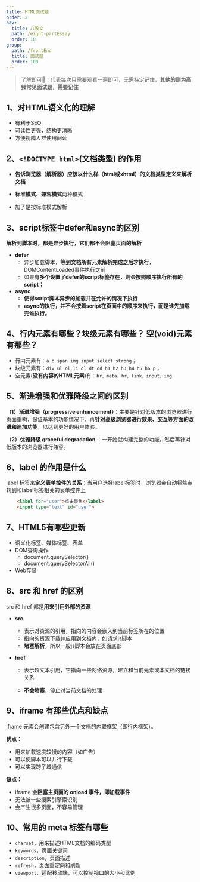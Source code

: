 ```yaml
---
title: HTML面试题
order: 2
nav:
  title: 八股文
  path: /eight-partEssay
  order: 10
group:
  path: /frontEnd
  title: 面试题
  order: 100
---
```




> 了解即可👀：代表每次只需要观看一遍即可，无需特定记住，**其他的则为高频常见面试题，需要记住**


## 1、对HTML语义化的理解

-   有利于SEO
-   可读性更强，结构更清晰
-   方便视障人群使用阅读



## 2、`<!DOCTYPE html>`(⽂档类型) 的作用

-   **告诉浏览器（解析器）应该以什么样（html或xhtml）的文档类型定义来解析文档**

-   **标准模式**、**兼容模式**两种模式

-   加了是按标准模式解析




## 3、script标签中defer和async的区别

**解析到脚本时，都是异步执行，它们都不会阻塞页面的解析**

-   **defer**
    -   异步加载脚本，**等到文档所有元素解析完成之后才执行**，DOMContentLoaded事件执行之前
    -   如果有**多个设置了defer的script标签存在，则会按照顺序执行所有的script；**
-   **async**
    -   **使得script脚本异步的加载并在允许的情况下执行**
    -   **async的执行，并不会按着script在页面中的顺序来执行，而是谁先加载完谁执行。**



## 4、行内元素有哪些？块级元素有哪些？ 空(void)元素有那些？

-   行内元素有：`a b span img input select strong`；
-   块级元素有：`div ul ol li dl dt dd h1 h2 h3 h4 h5 h6 p`；
-   空元素(**没有内容的HTML元素**)有：`br、meta、hr、link、input、img`



## 5、渐进增强和优雅降级之间的区别

**（1）渐进增强（progressive enhancement）**：主要是针对低版本的浏览器进行页面重构，保证基本的功能情况下，再**针对高级浏览器进行效果、交互等方面的改进和追加功能**，以达到更好的用户体验。

 **（2）优雅降级 graceful degradation**： 一开始就构建完整的功能，然后再针对低版本的浏览器进行兼容。



## 6、label 的作用是什么

label 标签来**定义表单控件的关系**：当用户选择label标签时，浏览器会自动将焦点转到和label标签相关的表单控件上

```html
    <label for="user">点击聚焦</label>
    <input type="text" id="user">
```



## 7、HTML5有哪些更新

-   语义化标签、媒体标签、表单
-   DOM查询操作
    -   document.querySelector()
    -   document.querySelectorAll()
-   Web存储



## 8、src 和 href 的区别

src 和 href 都是**用来引用外部的资源**

- **src**

  -   表示对资源的引用，指向的内容会嵌入到当前标签所在的位置
  -   指向的资源下载并应⽤到⽂档内，如请求js脚本
  -   **堵塞解析**，所以⼀般js脚本会放在页面底部

- **href**

  - 表示超文本引用，它指向一些网络资源，建立和当前元素或本文档的链接关系

  - **不会堵塞**，停⽌对当前⽂档的处理

    

## 9、iframe 有那些优点和缺点

iframe 元素会创建包含另外一个文档的内联框架（即行内框架）。

**优点：**

-   用来加载速度较慢的内容（如广告）
-   可以使脚本可以并行下载
-   可以实现跨子域通信

**缺点：**

-   iframe 会**阻塞主页面的 onload 事件，即加载事件**
-   无法被一些搜索引擎索识别
-   会产生很多页面，不容易管理



## 10、常用的 meta 标签有哪些

-   `charset`，用来描述HTML文档的编码类型
-   `keywords`，页面关键词
-   `description`，页面描述
-   `refresh`，页面重定向和刷新
-   `viewport`，适配移动端，可以控制视口的大小和比例





 